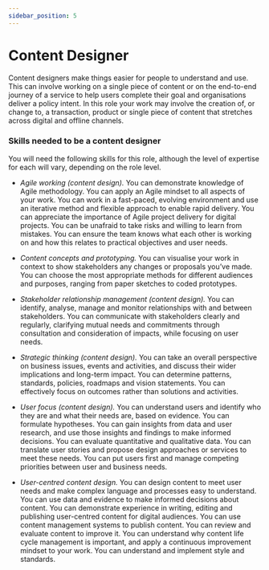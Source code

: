 ```yaml
---
sidebar_position: 5
---
```

# Content Designer

Content designers make things easier for people to understand and use. This can involve working on a single piece of content or on the end-to-end journey of a service to help users complete their goal and organisations deliver a policy intent. In this role your work may involve the creation of, or change to, a transaction, product or single piece of content that stretches across digital and offline channels.

### Skills needed to be a content designer  

You will need the following skills for this role, although the level of expertise for each will vary, depending on the role level.

- _*Agile working (content design).*_ You can demonstrate knowledge of Agile methodology. You can apply an Agile mindset to all aspects of your work. You can work in a fast-paced, evolving environment and use an iterative method and flexible approach to enable rapid delivery. You can appreciate the importance of Agile project delivery for digital projects. You can be unafraid to take risks and willing to learn from mistakes. You can ensure the team knows what each other is working on and how this relates to practical objectives and user needs.

- _*Content concepts and prototyping.*_ You can visualise your work in context to show stakeholders any changes or proposals you’ve made. You can choose the most appropriate methods for different audiences and purposes, ranging from paper sketches to coded prototypes.

- _*Stakeholder relationship management (content design).*_ You can identify, analyse, manage and monitor relationships with and between stakeholders. You can communicate with stakeholders clearly and regularly, clarifying mutual needs and commitments through consultation and consideration of impacts, while focusing on user needs.

- _*Strategic thinking (content design).*_ You can take an overall perspective on business issues, events and activities, and discuss their wider implications and long-term impact. You can determine patterns, standards, policies, roadmaps and vision statements. You can effectively focus on outcomes rather than solutions and activities.

- _*User focus (content design).*_ You can understand users and identify who they are and what their needs are, based on evidence. You can formulate hypotheses. You can gain insights from data and user research, and use those insights and findings to make informed decisions. You can evaluate quantitative and qualitative data. You can translate user stories and propose design approaches or services to meet these needs. You can put users first and manage competing priorities between user and business needs.

- _*User-centred content design.*_ You can design content to meet user needs and make complex language and processes easy to understand. You can use data and evidence to make informed decisions about content. You can demonstrate experience in writing, editing and publishing user-centred content for digital audiences. You can use content management systems to publish content. You can review and evaluate content to improve it. You can understand why content life cycle management is important, and apply a continuous improvement mindset to your work. You can understand and implement style and standards.
